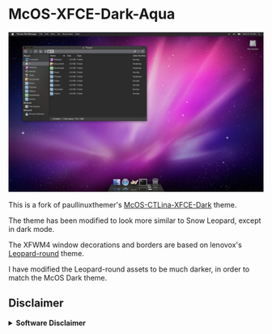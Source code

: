 # McOS-XFCE-Dark-Aqua

<img src="preview.jpg" width="800" />

This is a fork of paullinuxthemer's [McOS-CTLina-XFCE-Dark](https://github.com/paullinuxthemer/Mc-OS-themes) theme.

The theme has been modified to look more similar to Snow Leopard, except in dark mode.

The XFWM4 window decorations and borders are based on lenovox's [Leopard-round](https://www.xfce-look.org/p/1015871) theme.

I have modified the Leopard-round assets to be much darker, in order to match the McOS Dark theme.

## Disclaimer

<details><summary><strong>Software Disclaimer</strong></summary>

This is a gnome-theme that contains a modified GTKRC and GTK.CSS.

As such it licence is GPLv2, of which the downloaded file contains a copy.

 GRAND GTK.CSS FILE is a modified GTK.CSS with each element its own settings  
 Created by PAULXFCE (2017)                              

    This program is free software; you can redistribute it and/or modify
    it under the terms of the GNU General Public License as published by
    the Free Software Foundation; either version 2 of the License, or
    (at your option) any later version.

    This program is distributed in the hope that it will be useful,
    but WITHOUT ANY WARRANTY; without even the implied warranty of
    MERCHANTABILITY or FITNESS FOR A PARTICULAR PURPOSE.  See the
    GNU General Public License for more details.

    You should have received a copy of the GNU General Public License along
    with this program; if not, write to the Free Software Foundation, Inc.,
    51 Franklin Street, Fifth Floor, Boston, MA 02110-1301 USA.

</details>
